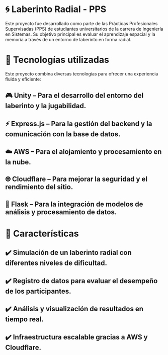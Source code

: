 # 🌀 Laberinto Radial - PPS
Este proyecto fue desarrollado como parte de las Prácticas Profesionales Supervisadas (PPS) de estudiantes universitarios de la carrera de Ingeniería en Sistemas. Su objetivo principal es evaluar el aprendizaje espacial y la memoria a través de un entorno de laberinto en forma radial.

# 🚀 Tecnologías utilizadas
Este proyecto combina diversas tecnologías para ofrecer una experiencia fluida y eficiente:

## 🎮 Unity – Para el desarrollo del entorno del laberinto y la jugabilidad.
## ⚡ Express.js – Para la gestión del backend y la comunicación con la base de datos.
## ☁️ AWS – Para el alojamiento y procesamiento en la nube.
## 🌐 Cloudflare – Para mejorar la seguridad y el rendimiento del sitio.
## 🐍 Flask – Para la integración de modelos de análisis y procesamiento de datos.
# 📜 Características
## ✔️ Simulación de un laberinto radial con diferentes niveles de dificultad.
## ✔️ Registro de datos para evaluar el desempeño de los participantes.
## ✔️ Análisis y visualización de resultados en tiempo real.
## ✔️ Infraestructura escalable gracias a AWS y Cloudflare.
